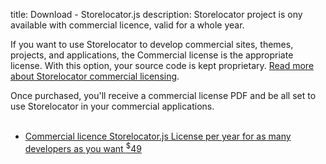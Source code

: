 title: Download - Storelocator.js
description: Storelocator project is ony available with commercial licence, valid for a whole year.

If you want to use Storelocator to develop commercial sites, themes, projects, and applications, the Commercial license is the appropriate license. With this option, your source code is kept proprietary. [Read more about Storelocator commercial licensing](licences.md).

Once purchased, you'll receive a commercial license PDF and be all set to use Storelocator in your commercial applications.<br /><br />

<ul class="licence-list">
    <li>
        <a class="licence-button" href="https://gum.co/storelocator-commercial">
            <span class="licence-button__project">Commercial licence</span>
            <span class="licence-button__title">Storelocator.js</span>
            <span class="licence-button__license">License per year</span>
            <span class="licence-button__for">for as many developers as you want</span>
            <span class="licence-button__price">
                <span class="licence-button__price__value"><sup>$</sup>49</span>
            </span>
        </a>
    </li>
</ul>

<script>
  ((window.gitter = {}).chat = {}).options = {
    room: 'store-locator/store-locator'
  };
</script>
<script src="https://sidecar.gitter.im/dist/sidecar.v1.js" async defer></script>